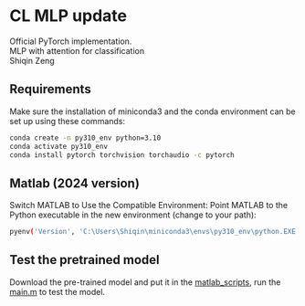 # CL MLP update

Official PyTorch implementation.<br>
MLP with attention for classification<br>
Shiqin Zeng<br>


## Requirements

Make sure the installation of miniconda3 and the conda environment can be set up using these commands:

```.bash
conda create -n py310_env python=3.10
conda activate py310_env
conda install pytorch torchvision torchaudio -c pytorch
```

## Matlab (2024 version) 
Switch MATLAB to Use the Compatible Environment: Point MATLAB to the Python executable in the new environment (change to your path):
```.bash
pyenv('Version', 'C:\Users\Shiqin\miniconda3\envs\py310_env\python.EXE');
```

## Test the pretrained model
Download the pre-trained model and put it in the [matlab_scripts](matlab_scripts), run the [main.m](matlab_scripts/main.m) to test the model.






